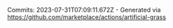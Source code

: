 Commits: 2023-07-31T07:09:11.672Z - Generated via https://github.com/marketplace/actions/artificial-grass
<br>
